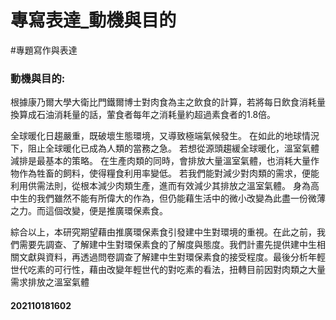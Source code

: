 # 專寫表達_動機與目的
#專題寫作與表達      

### 動機與目的: 
根據康乃爾大學大衛比門鐵爾博士對肉食為主之飲食的計算，若將每日飲食消耗量換算成石油消耗量的話，葷食者每年之消耗量約超過素食者的1.8倍。

全球暖化日趨嚴重，既破壞生態環境，又導致極端氣候發生。
在如此的地球情況下，阻止全球暖化已成為人類的當務之急。
若想從源頭趨緩全球暖化，溫室氣體減排是最基本的策略。
在生產肉類的同時，會排放大量溫室氣體，也消耗大量作物作為牲畜的飼料，使得糧食利用率變低。
若我們能對減少對肉類的需求，便能利用供需法則，從根本減少肉類生產，進而有效減少其排放之溫室氣體。
身為高中生的我們雖然不能有所偉大的作為，但仍能藉生活中的微小改變為此盡一份微薄之力。而這個改變，便是推廣環保素食。

綜合以上，本研究期望藉由推廣環保素食引發建中生對環境的重視。在此之前，我們需要先調查、了解建中生對環保素食的了解度與態度。我們計畫先提供建中生相關文獻與資料，再透過問卷調查了解建中生對環保素食的接受程度。最後分析年輕世代吃素的可行性，藉由改變年輕世代的對吃素的看法，扭轉目前因對肉類之大量需求排放之溫室氣體

#### 202110181602